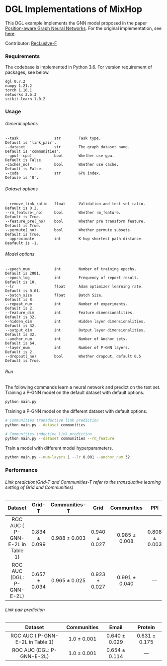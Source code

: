 # DGL Implementations of MixHop

This DGL example implements the GNN model proposed in the paper [Position-aware Graph Neural Networks](http://proceedings.mlr.press/v97/you19b/you19b.pdf). For the original implementation, see [here](https://github.com/JiaxuanYou/P-GNN).

Contributor: [RecLusIve-F](https://github.com/RecLusIve-F)

### Requirements

The codebase is implemented in Python 3.6. For version requirement of packages, see below.

```
dgl 0.7.2
numpy 1.21.2
torch 1.10.1
networkx 2.6.3
scikit-learn 1.0.2
```

### Usage

###### General options

```
--task                str        Task type.                          Default is 'link_pair'.
--dataset             str        The graph dataset name.             Default is 'communities'.
--gpu(--cpu)          bool       Whether use gpu.                    Default is False.
-cache(_no)           bool       Whether use cache.                  Default is False.
--cuda                str        GPU index.                          Defaule is '0'.
```

###### Dataset options

```
--remove_link_ratio   float      Validation and test set ratio.      Default is 0.2.
--rm_feature(_no)     bool       Whether rm_feature.                 Default is True.
--feature_pre(_no)    bool       Whether pre transform feature.      Default is True.
--permute(_no)        bool       Whether permute subsets.            Default is True.
--approximate         int        K-hop shortest path distance.       Deafault is -1.
```

###### Model options

```
--epoch_num           int        Number of training epochs.          Default is 2001.
--epoch_log           int        Frequency of report result.         Default is 10.
--lr                  float      Adam optimizer learning rate.       Default is 0.01.
--batch_size          float      Batch Size.                         Default is 8.
--repeat_num          int        Number of experiments.              Default is 2.
--feature_dim         int        Feature dimensionalities.           Default is 32.
--hidden_dim          int        Hidden layer dimensionalities.      Default is 32.
--output_dim          int        Output layer dimensionalities.      Default is 32.
--anchor_num          int        Number of Anchor sets.              Default is 64.
--layer_num           int        Number of P-GNN layers.             Default is 2.
--dropout(_no)        bool       Whether dropout, default 0.5        Default is True.
```

###### Run

The following commands learn a neural network and predict on the test set.
Training a P-GNN model on the default dataset with default options.

```bash
python main.py
```

Training a P-GNN model on the different dataset with default options.

```bash
# Communities transductive link prediction
python main.py --dataset communities

# Communities inductive link prediction
python main.py --dataset communities --rm_feature
```

Train a model with different model hyperparameters.

```bash
python main.py --num-layers 1 --lr 0.001 --anchor_num 32
```

### Performance

###### Link prediction(Grid-T and Communities-T refer to the transductive learning setting of Grid and Communities)

|             Dataset              |    Grid-T     | Communities-T |     Grid      |  Communities  |      PPI      |
| :------------------------------: | :-----------: | :-----------: | :-----------: | :-----------: | :-----------: |
| ROC AUC ( P-GNN-E-2L in Table 1) | 0.834 ± 0.099 | 0.988 ± 0.003 | 0.940 ± 0.027 | 0.985 ± 0.008 | 0.808 ± 0.003 |
|    ROC AUC (DGL: P-GNN-E-2L)     | 0.657 ± 0.034 | 0.965 ± 0.025 | 0.923 ± 0.027 | 0.991 ± 0.040 |       —       |

###### Link pair prediction

|             Dataset              | Communities |     Email     |    Protein    |
| :------------------------------: | :---------: | :-----------: | :-----------: |
| ROC AUC ( P-GNN-E-2L in Table 1) | 1.0 ± 0.001 | 0.640 ± 0.029 | 0.631 ± 0.175 |
|    ROC AUC (DGL: P-GNN-E-2L)     | 1.0 ± 0.001 | 0.654 ± 0.114 |       —       |
